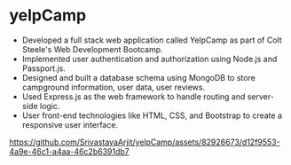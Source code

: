 # yelpCamp
* Developed a full stack web application called YelpCamp as part of Colt Steele's Web Development Bootcamp.
* Implemented user authentication and authorization using Node.js and Passport.js.
* Designed and built a database schema using MongoDB to store campground information, user data, user reviews.
* Used Express.js as the web framework to handle routing and server-side logic.
* User front-end technologies like HTML, CSS, and Bootstrap to create a responsive user interface.



https://github.com/SrivastavaArjit/yelpCamp/assets/82926673/d12f9553-4a9e-46c1-a4aa-46c2b6391db7

<!-- ![YelpCamp - Brave 2023-05-27 18-30-22](https://github.com/SrivastavaArjit/yelpCamp/assets/82926673/3765872a-ce34-40b6-8b09-92599167ecff) -->
